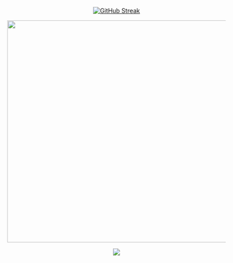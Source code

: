 <p align="center">  
 <a href="https://git.io/streak-stats"><img src="https://streak-stats.demolab.com?user=Mdkaif2782&theme=dark" alt="GitHub Streak" /></a>
</p>

<p align="center">  
  <img width="512px" src="https://github-readme-stats.vercel.app/api/top-langs/?username=mdkaif2782&theme=transparent&hide_border=true"/>
</p>

<p align="center">  
  <img src="https://github-readme-stats.vercel.app/api?username=mdkaif2782&show_icons=true&theme=dracula"/>
</p>
